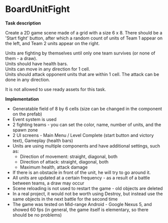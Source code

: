 # BoardUnitFight

**Task description**

Create a 2D game scene made of a grid with a size 6 x 8. There should be a 'Start fight' button, after which a random count of units of Team 1 appear on the left, and Team 2 units appear on the right.

Units are fighting by themselves until only one team survives (or none of them - a draw).\
Units should have health bars.\
Units can move in any direction for 1 cell.\
Units should attack opponent units that are within 1 cell. The attack can be done in any direction.

It is not allowed to use ready assets for this task.

**Implementation**

* Generatable field of 8 by 6 cells (size can be changed in the component on the prefab)
* Event system is used
* 2 fighting teams - you can set the color, name, number of units, and the spawn zone
* 2 UI screens - Main Menu / Level Complete (start button and victory text), Gameplay (health bars)
* Units are using multiple components and have additional settings, such as:
  * Direction of movement: straight, diagonal, both
  * Direction of attack: straight, diagonal, both
  * Maximum health, attack damage
* If there is an obstacle in front of the unit, he will try to go around it.
* All units are updated at a certain frequency - as a result of a battle between teams, a draw may occur
* Scene reloading is not used to restart the game - old objects are deleted
* In a real project, it would not be worth using Destroy, but instead use the same objects in the next battle for the second time
* The game was tested on Mid-range Android - Google Nexus 5, and showed 60 fps (in general, the game itself is elementary, so there should be no problems)
